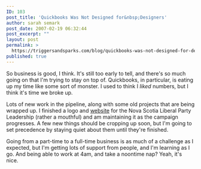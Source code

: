 ```yaml
---
ID: 103
post_title: 'Quickbooks Was Not Designed for&nbsp;Designers'
author: sarah semark
post_date: 2007-02-19 06:32:44
post_excerpt: ""
layout: post
permalink: >
  https://triggersandsparks.com/blog/quickbooks-was-not-designed-for-designers/
published: true
---
```

<p>So business is good, I think. It's still too early to tell, and there's so much going on that I'm trying to stay on top of. Quickbooks, in particular, is eating up my time like some sort of monster. I used to think I <em>liked</em> numbers, but I think it's time we broke up.</p>

<p>Lots of new work in the pipeline, along with some old projects that are being wrapped up. I finished a logo and <a href="http://liberalleadership2007.com">website</a> for the Nova Scotia Liberal Party Leadership (rather a mouthful) and am maintaining it as the campaign progresses. A few new things should be cropping up soon, but I'm going to set precedence by staying quiet about them until they're finished.</p>

<p>Going from a part-time to a full-time business is as much of a challenge as I expected, but I'm getting lots of support from people, and I'm learning as I go. And being able to work at 4am, and take a noontime nap? Yeah, it's nice.</p>